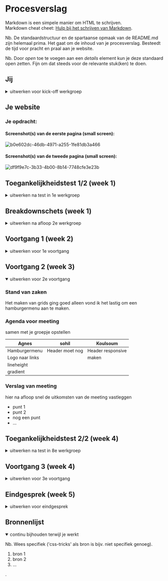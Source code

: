 # Procesverslag

Markdown is een simpele manier om HTML te schrijven.  
Markdown cheat cheet: [Hulp bij het schrijven van Markdown](https://github.com/adam-p/markdown-here/wiki/Markdown-Cheatsheet).

Nb. De standaardstructuur en de spartaanse opmaak van de README.md zijn helemaal prima. Het gaat om de inhoud van je procesverslag. Besteedt de tijd voor pracht en praal aan je website.

Nb. Door _open_ toe te voegen aan een _details_ element kun je deze standaard open zetten. Fijn om dat steeds voor de relevante stuk(ken) te doen.

## Jij

<details>
  <summary>uitwerken voor kick-off werkgroep</summary>

### Auteur:

Abderahman Benrhziyel

#### Je startniveau:

Blauw

#### Je focus:

responsive

</details>

## Je website

### Je opdracht:

#### Screenshot(s) van de eerste pagina (small screen):

![b0e602dc-46db-4971-a255-1fe81db3a466](https://user-images.githubusercontent.com/118175398/203652816-cced86ac-507d-40bc-9423-d3fc9734fe00.png)

#### Screenshot(s) van de tweede pagina (small screen):

![df9f9e7c-3b33-4b00-8b14-7748cfe3e23b](https://user-images.githubusercontent.com/118175398/203652838-b579a760-3f4c-4494-9b1c-ba459e734b10.png)

</details>

## Toegankelijkheidstest 1/2 (week 1)

<details>
  <summary>uitwerken na test in 1e werkgroep</summary>

### Bevindingen

Lijst met je bevindingen die in de test naar voren kwamen:

#### Screenreader

- De screenreader was het een leuke programma om te gebruiken. Je krijgt te horen wat op het scherm staat zonder dat je het hoeft te lezen.

Hier een omschrijving van hoe het opgelost kan worden (met indien nodig afbeeldingen)

- Je kunt de instellingen van de screenreader aanpassen waardoor je sneller kan op de websites kan browsen. Tevens kun je de shortcuts gebruiken om sneller door de websites te navigeren.

#### Muis en Toetsenbord

- Dit was voor mij de makkelijkste manier om door de websites te browsen.

Hier een omschrijving van hoe het opgelost kan worden (met indien nodig afbeeldingen)

- Als je geen toetsenbord wilt/kunt gebruiken dan kun je altijd gebruikmaken van een screenreader maar zonder muis en toetsenbord wordt het lastig om een computer te bedienen.

#### Motoriek (shocks, elastiekjes)

- Met een motorische beperking kon ik amper door de website navigeren, het was moeilijk om op de buttons te klikken en op één plek te blijven.

Hier een omschrijving van hoe het opgelost kan worden (met indien nodig afbeeldingen)

- Met een motorische beperking kun je het beste gebruik maken van het toetsenbord. Door de instellingen was je toetsenboard te veranderen kun je deze makkelijker bedienen.

#### Visueel (brillen, contrast, kleurenblind, dark/light).

- Met de kleurenblind bril kon ik makkelijk door de website navigeren. Het was mogelijk om de tekst en kleuren te zien op de websites

Hier een omschrijving van hoe het opgelost kan worden (met indien nodig afbeeldingen)

- Een screenreader is een goede oplossing voor dit probleem.

</details>

## Breakdownschets (week 1)

<details>
  <summary>uitwerken na afloop 2e werkgroep</summary>

### de hele pagina:

  <img src="readme-images/dummy-plaatje.jpg" width="375px" alt="breakdown van de hele pagina">

### dynamisch deel (bijv menu):

  <img src="readme-images/dummy-plaatje.jpg" width="375px" alt="breakdown van een dynamisch deel">

### wellicht nog een dynamisch deel (bijv filter):

  <img src="readme-images/dummy-plaatje.jpg" width="375px" alt="breakdown van nog een dynamisch deel">

</details>

## Voortgang 1 (week 2)

<details>
  <summary>uitwerken voor 1e voortgang</summary>

### Stand van zaken

In het begin heb ik voor een website gekozen die te moeilijk was om te coderen waardoor ik het gevoel heb dat ik achterloop. Op de vorige website werd er gebruik gemaakt van animaties en in de code zaten er te veel DIVs. Op maandag 21 November ben ik begonnen met het coderen van de website (CocaCola).

### Agenda voor meeting

samen met je groepje opstellen

| student 1      | student 2          | student 3    | student 4        |
| -------------- | ------------------ | ------------ | ---------------- |
| dit bespreken  | en dit             | en ik dit    | en dan ik dat    |
| en dat ook nog | dit als er tijd is | nog een punt | dit wil ik zeker |
| ...            | ...                | ...          | ...              |

### Verslag van meeting met Agnes.

Agnes heeft één pagina(moviepas) helemaal af. De html en css van de deze pagina is compleet.

To do's:

- De typografie stijlen.
- De html meer semantisch maken.
- De tweede pagina.

hier na afloop snel de uitkomsten van de meeting vastleggen

- punt 1
- punt 2
- nog een punt
- ...

</details>

## Voortgang 2 (week 3)

<details open>
  <summary>uitwerken voor 2e voortgang</summary>

### Stand van zaken

Het maken van grids ging goed alleen vond ik het lastig om een hamburgermenu aan te maken.

### Agenda voor meeting

samen met je groepje opstellen

| Agnes          | sohil              | Koulsoum         | 
| -------------- | ------------------ | ------------     | 
| Hamburgermenu  |  Header moet nog   | Header responsive| 
| Logo naar links|                    | maken            |
| lineheight   
| gradient       |                    |                  |
 
### Verslag van meeting

hier na afloop snel de uitkomsten van de meeting vastleggen

- punt 1
- punt 2
- nog een punt
- ...

</details>

## Toegankelijkheidstest 2/2 (week 4)

<details>
  <summary>uitwerken na test in 8e werkgroep</summary>

### Bevindingen

Lijst met je bevindingen die in de test naar voren kwamen (geef ook aan wat er verbeterd is):

#### Screenreader

Hier korte omschrijving (met indien nodig afbeeldingen)

Hier een omschrijving van hoe het opgelost kan worden (met indien nodig afbeeldingen)

#### Muis en Toetsenbord

Hier korte omschrijving (met indien nodig afbeeldingen)

Hier een omschrijving van hoe het opgelost kan worden (met indien nodig afbeeldingen)

#### Motoriek (shocks, elastiekjes)

Hier korte omschrijving (met indien nodig afbeeldingen)

Hier een omschrijving van hoe het opgelost kan worden (met indien nodig afbeeldingen)

#### Visueel (brillen, contrast, kleurenblind, dark/light).

Hier korte omschrijving (met indien nodig afbeeldingen)

Hier een omschrijving van hoe het opgelost kan worden (met indien nodig afbeeldingen)

</details>

## Voortgang 3 (week 4)

<details>
  <summary>uitwerken voor 3e voortgang</summary>

### Stand van zaken

De website is bijna af alleen heb ik moeite met het coderen van mijn hamburger menu 

### Agenda voor meeting

samen met je groepje opstellen

| Ab                | 
| --------------    | 
| Hamburger menu    | 
| grid layout (web) |
|                   |

### Verslag van meeting

hier na afloop snel de uitkomsten van de meeting vastleggen

- punt 1
- punt 2
- nog een punt
- ...

</details>

## Eindgesprek (week 5)

<details>
  <summary>uitwerken voor eindgesprek</summary>

### Je uitkomst - karakteristiek screenshots:

  <img src="readme-images/dummy-plaatje.jpg" width="375px" alt="uitomst opdracht 1">

### Dit ging goed/Heb ik geleerd:

Korte omschrijving met plaatjes

  <img src="readme-images/dummy-plaatje.jpg" width="375px" alt="top">

### Dit was lastig/Is niet gelukt:

Korte omschrijving met plaatjes

  <img src="readme-images/dummy-plaatje.jpg" width="375px" alt="bummer">
</details>

## Bronnenlijst

<details open>
  <summary>continu bijhouden terwijl je werkt</summary>

Nb. Wees specifiek ('css-tricks' als bron is bijv. niet specifiek genoeg).

1. bron 1
2. bron 2
3. ...

</details>.
